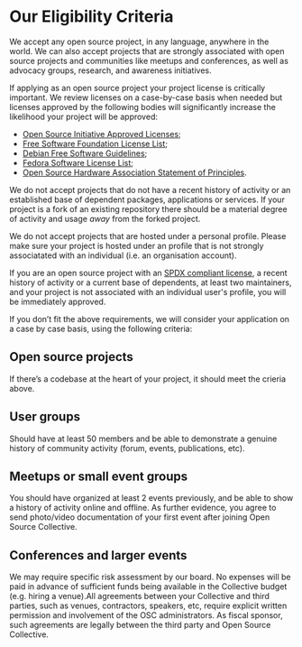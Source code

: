 # Our Eligibility Criteria 

We accept any open source project, in any language, anywhere in the world. We can also accept projects that are strongly associated with open source projects and communities like meetups and conferences, as well as advocacy groups, research, and awareness initiatives.

If applying as an open source project your project license is critically important. We review licenses on a case-by-case basis when needed but licenses approved by the following bodies will significantly increase the likelihood your project will be approved:  

* [Open Source Initiative Approved Licenses](https://opensource.org/licenses);
* [Free Software Foundation License List](https://www.gnu.org/licenses/license-list.html); 
* [Debian Free Software Guidelines](https://wiki.debian.org/DFSGLicenses); 
* [Fedora Software License List](https://fedoraproject.org/wiki/Licensing:Main?rd=Licensing);
* [Open Source Hardware Association Statement of Principles](https://www.oshwa.org/definition/).

We do not accept projects that do not have a recent history of activity or an established base of dependent packages, applications or services. If your project is a fork of an existing repository there should be a material degree of activity and usage _away_ from the forked project. 

We do not accept projects that are hosted under a personal profile. Please make sure your project is hosted under an profile that is not strongly associatated with an individual (i.e. an organisation account).

If you are an open source project with an [SPDX compliant license](https://spdx.org/licenses/), a recent history of activity or a current base of dependents, at least two maintainers, and your project is not associated with an individual user's profile, you will be immediately approved.

If you don’t fit the above requirements, we will consider your application on a case by case basis, using the following criteria:

## Open source projects
If there’s a codebase at the heart of your project, it should meet the crieria above. 

## User groups 
Should have at least 50 members and be able to demonstrate a genuine history of community activity (forum, events, publications, etc).

## Meetups or small event groups 
You should have organized at least 2 events previously, and be able to show a history of activity online and offline. As further evidence, you agree to send photo/video documentation of your first event after joining Open Source Collective.

## Conferences and larger events 
We may require specific risk assessment by our board. No expenses will be paid in advance of sufficient funds being available in the Collective budget (e.g. hiring a venue).All agreements between your Collective and third parties, such as venues, contractors, speakers, etc, require explicit written permission and involvement of the OSC administrators. As fiscal sponsor, such agreements are legally between the third party and Open Source Collective.
